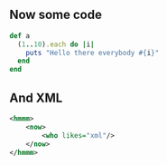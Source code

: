 Now some code
-------------

```ruby
def a
  (1..10).each do |i|
    puts "Hello there everybody #{i}"
  end
end
```

And XML
-------------

```xml
<hmmm>
	<now>
		<who likes="xml"/>
	</now>
</hmmm>
```
